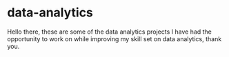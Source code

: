# data-analytics
Hello there, these are some of the data analytics projects I have had the opportunity to work on while improving my skill set on data analytics, thank you.
